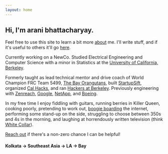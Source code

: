 ```yaml
---
layout: home
---
```


Hi, I'm arani bhattacharyay.
------

Feel free to use this site to learn a bit more [about](http://personal.aranibatta.com) me. I'll write stuff, and if it's useful to others it'll go [here](http://blog.bhattacharyay.com).

Currently working on a NewCo. Studied Electrical Engineering and Computer Science with a minor in Statistics at the [University of California, Berkeley](http://berkeley.edu). 

Formerly taught as lead technical mentor and drive coach of World Champion FRC Team 5499, [The Bay Orangutans](https://www.thebluealliance.com/team/5499/history), built [StartupSift](https://www.producthunt.com/posts/startupsift), organized [Cal Hacks](http://calhacks.io/), and ran [Hackers at Berkeley](https://hackersatberkeley.com). Previously engineering with [Zenreach](http://zenreach.com), [Google](http://google.com), [NetApp](http://netapp.com), and [Boeing](http://boeing.com).

In my free time I enjoy fiddling with guitars, running berries in Killer Queen, cooking poorly, pretending to work out, [boogie boarding](https://getpocket.com/@aranibatta) the internet, performing some stand-up on the side, struggling to choose between 350s and 4s in the morning, and laughing at horrendously written television (think [White Collar](http://www.imdb.com/title/tt1358522/)). 

[Reach out](https://t.me/aranibatta) if there's a non-zero chance I can be helpful!







#### Kolkata -> Southeast Asia -> LA -> Bay
